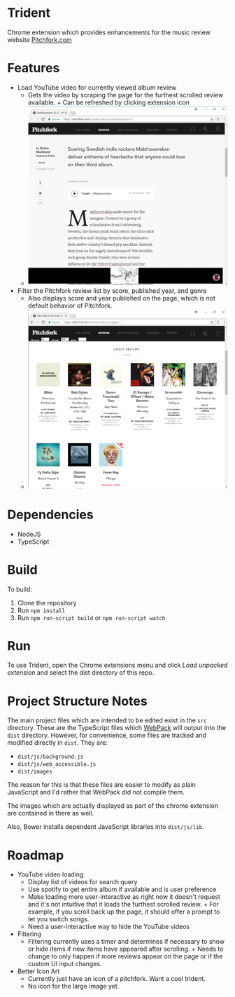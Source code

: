 # Trident

Chrome extension which provides enhancements for the music review website
[Pitchfork.com](https://pitchfork.com)

# Features

- Load YouTube video for currently viewed album review
    + Gets the video by scraping the page for the furthest scrolled review
      available.
          + Can be refreshed by clicking extension icon
    + ![Load YouTube video example](./meta/load-youtube-video.png)
- Filter the Pitchfork review list by score, published year, and genre
    + Also displays score and year published on the page, which is not
      default behavior of Pitchfork.
    + ![Filter reviews example](./meta/filter-reviews.png)

# Dependencies

- NodeJS
- TypeScript

# Build

To build:

1. Clone the repository
2. Run `npm install`
3. Run `npm run-script build` or `npm run-script watch`

# Run

To use Trident, open the Chrome extensions menu and click *Load unpacked
extension* and select the dist directory of this repo.

# Project Structure Notes

The main project files which are intended to be edited exist in the `src`
directory. These are the TypeScript files which
[WebPack](https://webpack.js.org/) will output into the `dist` directory.
However, for convenience, some files are tracked and modified directly in
`dist`. They are:

+ `dist/js/background.js`
+ `dist/js/web_accessible.js`
+ `dist/images`

The reason for this is that these files are easier to modify as plain
JavaScript and I'd rather that WebPack did not compile them.

The images which are actually displayed as part of the chrome extension
are contained in there as well.

Also, Bower installs dependent JavaScript libraries into `dist/js/lib`.

# Roadmap

- YouTube video loading
    + Display list of videos for search query
    + Use spotify to get entire album if available and is user preference
    + Make loading more user-interactive as right now it doesn't request and
      it's not intuitive that it loads the furthest scrolled review.
          + For example, if you scroll back up the page, it should offer
            a prompt to let you switch songs.
    + Need a user-interactive way to hide the YouTube videos
- Filtering
    + Filtering currently uses a timer and determines if necessary to show
      or hide items if new items have appeared after scrolling.
          + Needs to change to only happen if more reviews appear on the
            page or if the custom UI input changes.
- Better Icon Art
    + Currently just have an icon of a pitchfork. Want a cool trident.
    + No icon for the large image yet.

